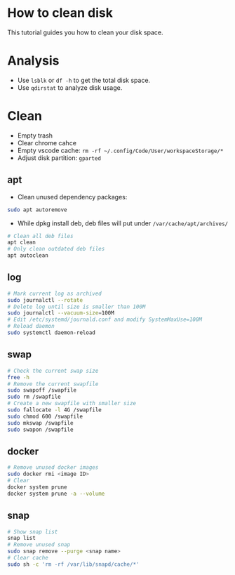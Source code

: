 # How to clean disk

This tutorial guides you how to clean your disk space.

# Analysis

* Use `lsblk` or `df -h` to get the total disk space.
* Use `qdirstat` to analyze disk usage.

# Clean

* Empty trash
* Clear chrome cahce
* Empty vscode cache: `rm -rf ~/.config/Code/User/workspaceStorage/*`
* Adjust disk partition: `gparted`

## apt

* Clean unused dependency packages:

```bash
sudo apt autoremove
```

* While dpkg install deb, deb files will put under `/var/cache/apt/archives/`

```bash
# Clean all deb files
apt clean
# Only clean outdated deb files
apt autoclean
```

## log

```bash
# Mark current log as archived
sudo journalctl --rotate
# Delete log until size is smaller than 100M
sudo journalctl --vacuum-size=100M
# Edit /etc/systemd/journald.conf and modify SystemMaxUse=100M
# Reload daemon
sudo systemctl daemon-reload
```

## swap

```bash
# Check the current swap size
free -h
# Remove the current swapfile
sudo swapoff /swapfile
sudo rm /swapfile
# Create a new swapfile with smaller size
sudo fallocate -l 4G /swapfile
sudo chmod 600 /swapfile
sudo mkswap /swapfile
sudo swapon /swapfile
```

## docker

```bash
# Remove unused docker images
sudo docker rmi <image ID>
# Clear
docker system prune
docker system prune -a --volume
```

## snap

```bash
# Show snap list
snap list
# Remove unused snap
sudo snap remove --purge <snap name>
# Clear cache
sudo sh -c 'rm -rf /var/lib/snapd/cache/*'
```
